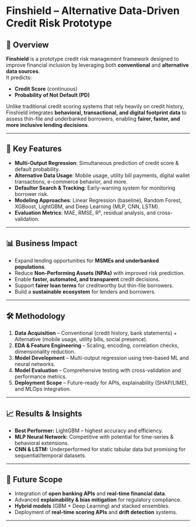 # Finshield – Alternative Data-Driven Credit Risk Prototype  

## 📌 Overview  
**Finshield** is a prototype credit risk management framework designed to improve financial inclusion by leveraging both **conventional** and **alternative data sources**.  
It predicts:  
- **Credit Score** (continuous)  
- **Probability of Not Default (PD)**  

Unlike traditional credit scoring systems that rely heavily on credit history, Finshield integrates **behavioral, transactional, and digital footprint data** to assess thin-file and underbanked borrowers, enabling **fairer, faster, and more inclusive lending decisions**.  

---

## 🚀 Key Features  
- **Multi-Output Regression**: Simultaneous prediction of credit score & default probability.  
- **Alternative Data Usage**: Mobile usage, utility bill payments, digital wallet transactions, e-commerce behavior, and more.  
- **Defaulter Search & Tracking**: Early-warning system for monitoring borrower risk.  
- **Modeling Approaches**: Linear Regression (baseline), Random Forest, XGBoost, LightGBM, and Deep Learning (MLP, CNN, LSTM).  
- **Evaluation Metrics**: MAE, RMSE, R², residual analysis, and cross-validation.  

---

## 📊 Business Impact  
- Expand lending opportunities for **MSMEs and underbanked populations**.  
- Reduce **Non-Performing Assets (NPAs)** with improved risk prediction.  
- Enable **faster, automated, and transparent** credit decisions.  
- Support **fairer loan terms** for creditworthy but thin-file borrowers.  
- Build a **sustainable ecosystem** for lenders and borrowers.  

---

## 🛠️ Methodology  
1. **Data Acquisition** – Conventional (credit history, bank statements) + Alternative (mobile usage, utility bills, social presence).  
2. **EDA & Feature Engineering** – Scaling, encoding, correlation checks, dimensionality reduction.  
3. **Model Development** – Multi-output regression using tree-based ML and neural networks.  
4. **Model Evaluation** – Comprehensive testing with cross-validation and performance metrics.  
5. **Deployment Scope** – Future-ready for APIs, explainability (SHAP/LIME), and MLOps integration.  

---

## 📈 Results & Insights  
- **Best Performer:** LightGBM – highest accuracy and efficiency.  
- **MLP Neural Network:** Competitive with potential for time-series & behavioral extensions.  
- **CNN & LSTM:** Underperformed for static tabular data but promising for sequential/temporal datasets.  

---

## 🔮 Future Scope  
- Integration of **open banking APIs** and **real-time financial data**.  
- Advanced **explainability & bias mitigation** for regulatory compliance.  
- **Hybrid models** (GBM + Deep Learning) and stacked ensembles.  
- Deployment of **real-time scoring APIs** and **drift detection** systems.  

---

